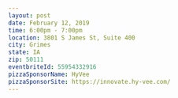 ```yaml
---
layout: post
date: February 12, 2019
time: 6:00pm - 7:00pm
location: 3801 S James St, Suite 400
city: Grimes
state: IA
zip: 50111
eventbriteId: 55954332916
pizzaSponsorName: HyVee
pizzaSponsorSite: https://innovate.hy-vee.com/
---
```

